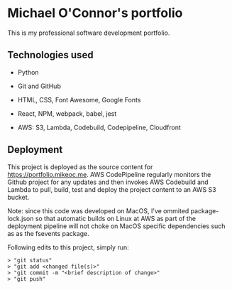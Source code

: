 # Michael O'Connor's portfolio

This is my professional software development portfolio.

## Technologies used

- Python

- Git and GitHub

- HTML, CSS, Font Awesome, Google Fonts

- React, NPM, webpack, babel, jest

- AWS: S3, Lambda, Codebuild, Codepipeline, Cloudfront

## Deployment

This project is deployed as the source content for https://portfolio.mikeoc.me.
AWS CodePipeline regularly monitors the Github project for any updates and then invokes
AWS Codebuild and Lambda to pull, build, test and deploy the project content to an AWS S3
bucket.

Note: since this code was developed on MacOS, I've ommited package-lock.json so that automatic builds on Linux at AWS as part of the deployment pipeline will not choke on MacOS specific dependencies such as as the fsevents package.

Following edits to this project, simply run:

```
> "git status"
> "git add <changed file(s)>"
> "git commit -m "<brief description of change>"
> "git push"
```
